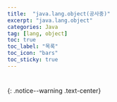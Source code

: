```yaml
---
title:  "java.lang.object(공사중)"
excerpt: "java.lang.object"
categories: Java
tag: [lang, object]
toc: true
toc_label: "목록"
toc_icon: "bars"
toc_sticky: true
---
```


# 
{: .notice--warning .text-center}

```java

```
